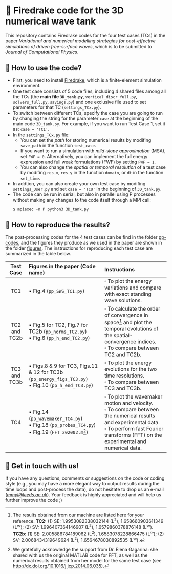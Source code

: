 # :ocean: Firedrake code for the 3D numerical wave tank
This repository contains Firedrake codes for the four test cases (TCs) in the paper *Variational and numerical modelling strategies for cost-effective simulations of driven free-surface waves*, which is to be submitted to *Journal of Computational Physics*.

## :ledger: How to use the code?
- First, you need to install [Firedrake](https://www.firedrakeproject.org/download.html), which is a finite-element simulation environment.
- One test case consists of 5 code files, including 4 shared files among all the TCs (the **main file `3D_tank.py`**, `vertical_discr_full.py`, `solvers_full.py`, `savings.py`) and one exclusive file used to set parameters for that TC (`settings_TCx.py`).
- To switch between different TCs, specify the case you are going to run by changing the string for the parameter `case` at the beginning of the main code `3D_tank.py`. For example, if you want to run Test Case 1, set it as: `case = 'TC1'`.
- In the `settings_TCx.py` file: 
  - You can set the *path* for storing numerical results by modifing `save_path` in the function `test_case`. 
  - If you want to run a simulation with *mild-slope approximation* (MSA), set `FWF = 0`. Alternatively, you can implement the full energy expression and full weak formulations (FWF) by setting `FWF = 1`.
  - You can also change the *spatial or temporal resolution* of a test case by modifing `res_x`, `res_y` in the function `domain`, or `dt` in the function `set_time`.
- In addtion, you can also create your own test case by modifing `settings_User.py` and set `case = 'TCU'` in the beginning of `3D_tank.py`.
- The code can be run in serial, but also in parallel using P processes without making any changes to the code itself through a MPI call:
  ```
  $ mpiexec -n P python3 3D_tank.py
  ```

## :triangular_ruler: How to reproduce the results?
The post-processing codes for the 4 test cases can be find in the folder [pp-codes](pp-codes), and the figures they produce as we used in the paper are shown in the folder [figures](figures). The instructions for reproducing each test case are summarized in the table below.

| Test Case | Figures in the paper (Code name)| Instructions |
| :---: |  :--- | :--- |
| TC1 | :black_small_square: Fig.4 (`pp_SWS_TC1.py`) | :white_small_square: To plot the energy variations and compare with exact standing wave solutions.|
| TC2 and TC2b | :black_small_square: Fig.5 for TC2, Fig.7 for TC2b (`pp_norms_TC2.py`) <br> :black_small_square: Fig.6 (`pp_h_end_TC2.py`)| :white_small_square: To calculate the order of convergence in space[^1] and plot the temporal evolutions of the spatial-convergence indices. <br> :white_small_square: To compare between TC2 and TC2b. |
| TC3 and TC3b | :black_small_square: Figs.8 \& 9 for TC3, Figs.11 \& 12 for TC3b (`pp_energy_figs_TC3.py`) <br> :black_small_square: Fig.10 (`pp_h_end_TC3.py`) |:white_small_square: To plot the energy evolutions for the two time resolutions. <br> :white_small_square: To compare between TC3 and TC3b.|
| TC4 | :black_small_square: Fig.14 (`pp_wavemaker_TC4.py`) <br> :black_small_square: Fig.18 (`pp_probes_TC4.py`) <br> :black_small_square: Fig.19 (`FFT_202002.m`[^2]) | :white_small_square: To plot the wavemaker motion and velocity. <br> :white_small_square: To compare between the numerical results and experimental data. <br> :white_small_square: To perform fast Fourier transforms (FFT) on the experimental and numerical data.|

[^1]: The results obtained from our machine are listed here for your reference. **TC2:** (1) SE: 1.9953082338032144 (L<sup>2</sup>), 1.658660903611349 (L<sup>∞</sup>); (2) SV: 1.996407364146907 (L<sup>2</sup>), 1.6579860378876148 (L<sup>∞</sup>).  **TC2b:** (1) SE: 2.005886784189062 (L<sup>2</sup>), 1.6583078228866475 (L<sup>∞</sup>); (2) SV: 2.0068434319649624 (L<sup>2</sup>), 1.6564678030892535 (L<sup>∞</sup>).
[^2]: We gratefully acknowledge the support from Dr. Elena Gagarina: she shared with us the original MATLAB code for FFT, as well as the numerical results obtained from her model for the same test case (see http://dx.doi.org/10.1016/j.jcp.2014.06.035).

## :speech_balloon: Get in touch with us!
If you have any questions, comments or suggestions on the code or coding style (e.g., you may have a more elegant way to output results during the time loops and post-process the data), do not hesitate to drop us an e-mail (*mmyl@leeds.ac.uk*). Your feedback is highly appreciated and will help us further improve the code ;)
